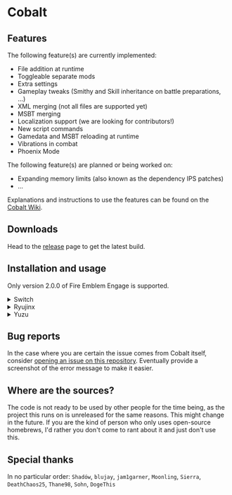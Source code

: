 # Cobalt

## Features
The following feature(s) are currently implemented:
* File addition at runtime
* Toggleable separate mods
* Extra settings
* Gameplay tweaks (Smithy and Skill inheritance on battle preparations, ...)
* XML merging (not all files are supported yet)
* MSBT merging
* Localization support (we are looking for contributors!)
* New script commands
* Gamedata and MSBT reloading at runtime
* Vibrations in combat
* Phoenix Mode

The following feature(s) are planned or being worked on:
* Expanding memory limits (also known as the dependency IPS patches)
* ...

Explanations and instructions to use the features can be found on the [Cobalt Wiki](https://github.com/Raytwo/Cobalt/wiki).

## Downloads 
Head to the [release](https://github.com/Raytwo/Cobalt/releases/latest) page to get the latest build.

## Installation and usage
Only version 2.0.0 of Fire Emblem Engage is supported.

<details>
  <summary>Switch</summary>
  
  1. Make sure your Atmosphere CFW is up-to-date
  2. Extract ``release.zip`` at the root of your SD
  3. Create a directory on your SD if it doesn't already exist: ``/engage/mods/``
  4. Boot game
</details>
<details>
  <summary>Ryujinx</summary>
  
  1. Right click on the game in your list, select "Open Mod directory"
  2. Navigate ``atmosphere\contents\0100a6301214e000\exefs`` and extract the files from the zip in the ``/skyline/exefs/`` directory of Ryujinx, create them if missing
  3. Right click on the game in your list, select "Open Atmosphere Mods directory"
  4. Navigate back to the directory called ``sdcard``
  5. Extract the ``engage`` directory here.
  6. Create the following directory if it doesn't already exist: ``/engage/mods/``
  7. Boot game
</details>
<details>
  <summary>Yuzu</summary>
  
  No support yet!
</details>

## Bug reports
In the case where you are certain the issue comes from Cobalt itself, consider [opening an issue on this repository](https://github.com/Raytwo/Cobalt/issues/new). Eventually provide a screenshot of the error message to make it easier.

## Where are the sources?
The code is not ready to be used by other people for the time being, as the project this runs on is unreleased for the same reasons. This might change in the future.
If you are the kind of person who only uses open-source homebrews, I'd rather you don't come to rant about it and just don't use this.

## Special thanks
In no particular order: ``Shadów``, ``blujay``, ``jam1garner``, ``Moonling``, ``Sierra``, ``DeathChaos25``, ``Thane98``, ``Sohn``, ``DogeThis``
